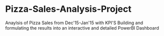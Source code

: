 # Pizza-Sales-Analysis-Project
Anaylsis of Pizza Sales from Dec'15-Jan'15 with KPI'S Building and formulating the results into an interactive and detailed PowerBI Dashboard
